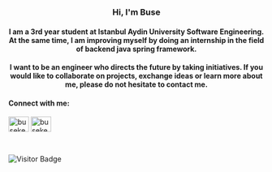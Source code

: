 <h3 align="center"> Hi, I'm Buse </h3>
  
<h4 align="center">I am a 3rd year student at Istanbul Aydin University Software Engineering. At the same time, I am improving myself by doing an internship in the field of backend java spring framework. </h4> 


<h4 align="center"> I want to be an engineer who directs the future by taking initiatives. If you would like to collaborate on projects, exchange ideas or learn more about me, please do not hesitate to contact me. </h4>

<h4 align="left">Connect with me:</h4>
<p align="left">
<a href="https://twitter.com/busekeklk" target="blank"><img align="center" src="https://raw.githubusercontent.com/rahuldkjain/github-profile-readme-generator/master/src/images/icons/Social/twitter.svg" alt="busekeklk" height="30" width="40" /></a>
<a href="https://linkedin.com/in/buse-keklik" target="blank"><img align="center" src="https://raw.githubusercontent.com/rahuldkjain/github-profile-readme-generator/master/src/images/icons/Social/linked-in-alt.svg" alt="busekeklik" height="30" width="40" /></a>
</p>
<br>

![Visitor Badge](https://visitor-badge.laobi.icu/badge?page_id=busekeklik.busekeklik)
